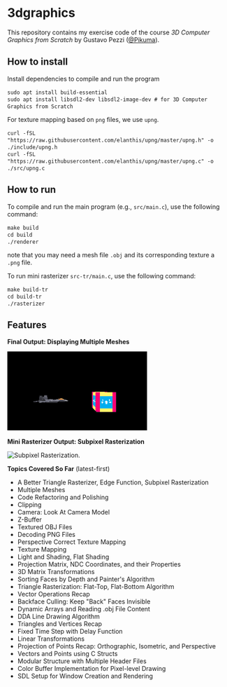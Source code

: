 # 3dgraphics
This repository contains my exercise code of the course *3D Computer Graphics from Scratch* by Gustavo Pezzi ([@Pikuma](https://www.pikuma.com)).

## How to install
Install dependencies to compile and run the program
```
sudo apt install build-essential
sudo apt install libsdl2-dev libsdl2-image-dev # for 3D Computer Graphics from Scratch
```

For texture mapping based on `png` files, we use `upng`.
```
curl -fSL "https://raw.githubusercontent.com/elanthis/upng/master/upng.h" -o ./include/upng.h
curl -fSL "https://raw.githubusercontent.com/elanthis/upng/master/upng.c" -o ./src/upng.c
```

## How to run
To compile and run the main program (e.g., `src/main.c`), use the following command:
``` shell
make build
cd build
./renderer
```
note that you may need a mesh file `.obj` and its corresponding texture a `.png` file.<br>

To run mini rasterizer `src-tr/main.c`, use the following command:
``` shell
make build-tr
cd build-tr
./rasterizer
```

## Features
**Final Output: Displaying Multiple Meshes**
<div style="text-align: center; display: inline-block;">
  <img src="output.gif" alt="Multiple Meshes." width="320">
</div>

**Mini Rasterizer Output: Subpixel Rasterization**
<div style="text-align: center; display: inline-block;">
  <img src="output-tr.gif" alt="Subpixel Rasterization." width="320">
</div>

**Topics Covered So Far** (latest-first)
* A Better Triangle Rasterizer, Edge Function, Subpixel Rasterization
* Multiple Meshes
* Code Refactoring and Polishing
* Clipping
* Camera: Look At Camera Model
* Z-Buffer
* Textured OBJ Files
* Decoding PNG Files
* Perspective Correct Texture Mapping
* Texture Mapping
* Light and Shading, Flat Shading
* Projection Matrix, NDC Coordinates, and their Properties
* 3D Matrix Transformations
* Sorting Faces by Depth and Painter's Algorithm
* Triangle Rasterization: Flat-Top, Flat-Bottom Algorithm
* Vector Operations Recap
* Backface Culling: Keep "Back" Faces Invisible
* Dynamic Arrays and Reading .obj File Content
* DDA Line Drawing Algorithm
* Triangles and Vertices Recap
* Fixed Time Step with Delay Function
* Linear Transformations
* Projection of Points Recap: Orthographic, Isometric, and Perspective
* Vectors and Points using C Structs
* Modular Structure with Multiple Header Files
* Color Buffer Implementation for Pixel-level Drawing
* SDL Setup for Window Creation and Rendering
